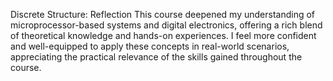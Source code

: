 Discrete Structure: Reflection
This course deepened my understanding of microprocessor-based systems and digital electronics, offering a rich blend of theoretical knowledge and hands-on experiences. I feel more confident and well-equipped to apply these concepts in real-world scenarios, appreciating the practical relevance of the skills gained throughout the course.
